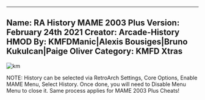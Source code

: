 -----------------------
Name: RA History MAME 2003 Plus
Version: February 24th 2021
Creator: Arcade-History
HMOD By: KMFDManic|Alexis Bousiges|Bruno Kukulcan|Paige Oliver
Category: KMFD Xtras
-----------------------
![km](https://i.imgur.com/uVKu9sY.png)

NOTE: History can be selected via RetroArch Settings, Core Options, Enable MAME Menu, Select
History.  Once done, you will need to Disable Menu Menu to close it.  Same process applies for
MAME 2003 Plus Cheats!
